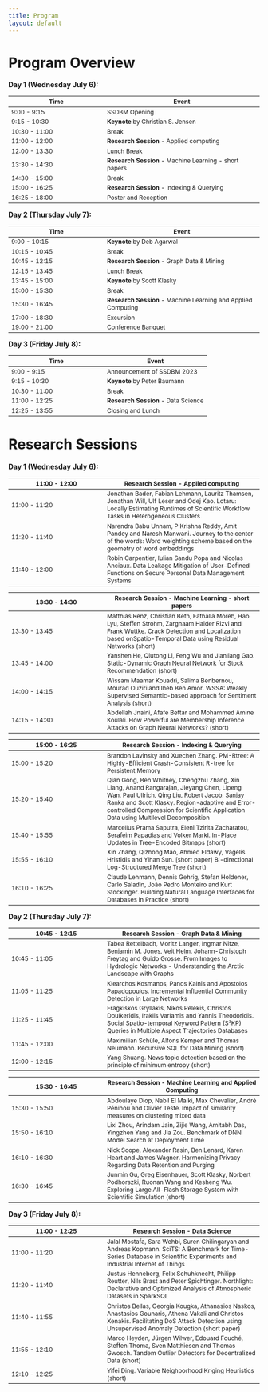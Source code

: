 ```yaml
---
title: Program
layout: default
---
```


# Program Overview

<style scoped> 
    table { font-size: 12px; table-layout: fixed; } 

    th:nth-child(1) 
    {
        width: 180px;
        overflow: hidden;
    }
</style>

**Day 1 (Wednesday July 6):**

| Time | Event |
|-----------------------------------------------------------------------------------|---------------------------------------------------------------|
|  9:00 -  9:15                                                                     | SSDBM Opening                                                 |
|  9:15 - 10:30                                                                     | **Keynote** by Christian S. Jensen                            |
| 10:30	- 11:00                                                                     | Break	                                                        |
| 11:00	- 12:00                                                                     | **Research Session** - Applied computing					    |
| 12:00	- 13:30	                                                                    | Lunch Break					                                |
| 13:30	- 14:30	                                                                    | **Research Session** - Machine Learning - short papers		|
| 14:30	- 15:00	                                                                    | Break					                                        |
| 15:00	- 16:25	                                                                    | **Research Session** - Indexing & Querying				    |
| 16:25	- 18:00	                                                                    | Poster and Reception					                        |



**Day 2 (Thursday July 7):**

| Time | Event                                                         |
|-----------------------------------------------------------------------------------|---------------------------------------------------------------|
|  9:00 - 10:15                                                                     | **Keynote** by Deb Agarwal                                    |
| 10:15	- 10:45                                                                     | Break	       			                                        |
| 10:45	- 12:15                                                                     | **Research Session** - Graph Data & Mining                    |
| 12:15	- 13:45                                                                     | Lunch Break		                                            |
| 13:45	- 15:00                                                                     | **Keynote** by Scott Klasky                                   |
| 15:00	- 15:30                                                                     | Break					                                        |
| 15:30	- 16:45                                                                     | **Research Session** - Machine Learning and Applied Computing |
| 17:00	- 18:30                                                                     | Excursion					                                    |
| 19:00	- 21:00                                                                     | Conference Banquet		                                    |



**Day 3 (Friday July 8):**

| Time | Event                                                         |
|-----------------------------------------------------------------------------------|---------------------------------------------------------------|
|  9:00 -  9:15                                                                     | Announcement of SSDBM 2023                                    |
|  9:15 - 10:30	                                                                    | **Keynote** by Peter Baumann		                            |
| 10:30 - 11:00	                                                                    | Break					                                        |
| 11:00 - 12:25	                                                                    | **Research Session** - Data Science                           |
| 12:25 - 13:55	                                                                    | Closing and Lunch                                             |




# Research Sessions


**Day 1 (Wednesday July 6):**

| 11:00 - 12:00 | Research Session - Applied computing		                                                                                                                     			                                   |
|----------------------------------------------|---------------------------------------------------------------------------------------------------------------------------------------------------------------------------------------------------------------|
| 11:00	- 11:20	                               | Jonathan Bader, Fabian Lehmann, Lauritz Thamsen, Jonathan Will, Ulf Leser and Odej Kao. Lotaru: Locally Estimating Runtimes of Scientific Workflow Tasks in Heterogeneous Clusters                            |
| 11:20 - 11:40	                               | Narendra Babu Unnam, P Krishna Reddy, Amit Pandey and Naresh Manwani. Journey to the center of the words: Word weighting scheme based on the geometry of word embeddings                                      |
| 11:40 - 12:00	                               | Robin Carpentier, Iulian Sandu Popa and Nicolas Anciaux. Data Leakage Mitigation of User-Defined Functions on Secure Personal Data Management Systems                                                         |


| 13:30 - 14:30 | Research Session - Machine Learning - short papers                                                                                                                                                            |
|----------------------------------------------|---------------------------------------------------------------------------------------------------------------------------------------------------------------------------------------------------------------|
| 13:30 - 13:45                                | Matthias Renz, Christian Beth, Fathalla Moreh, Hao Lyu, Steffen Strohm, Zarghaam Haider Rizvi and Frank Wuttke. Crack Detection and Localization based onSpatio-Temporal Data using Residual Networks (short) |				
| 13:45 - 14:00                                | Yanshen He, Qiutong Li, Feng Wu and Jianliang Gao. Static-Dynamic Graph Neural Network for Stock Recommendation (short)					                                                                   |
| 14:00 - 14:15                                | Wissam Maamar Kouadri, Salima Benbernou, Mourad Ouziri and Iheb Ben Amor. WSSA: Weakly Supervised Semantic-based approach for Sentiment Analysis (short)					                                   |
| 14:15 - 14:30                                | Abdellah Jnaini, Afafe Bettar and Mohammed Amine Koulali. How Powerful are Membership Inference Attacks on Graph Neural Networks? (short)					                                                   |


| 15:00 - 16:25 | Research Session - Indexing & Querying                                                                                                                                                                                                                                              |
|----------------------------------------------|-------------------------------------------------------------------------------------------------------------------------------------------------------------------------------------------------------------------------------------------------------------------------------------|
| 15:00 - 15:20                                | Brandon Lavinsky and Xuechen Zhang. PM-Rtree: A Highly-Efficient Crash-Consistent R-tree for Persistent Memory	                                                                                               				                                                         |
| 15:20 - 15:40                                | Qian Gong, Ben Whitney, Chengzhu Zhang, Xin Liang, Anand Rangarajan, Jieyang Chen, Lipeng Wan, Paul Ullrich, Qing Liu, Robert Jacob, Sanjay Ranka and Scott Klasky. Region-adaptive and Error-controlled Compression for Scientific Application Data using Multilevel Decomposition |
| 15:40 - 15:55                                | Marcellus Prama Saputra, Eleni Tzirita Zacharatou, Serafeim Papadias and Volker Markl. In-Place Updates in Tree-Encoded Bitmaps (short)					                                                                                                                         |
| 15:55 - 16:10                                | Xin Zhang, Qizhong Mao, Ahmed Eldawy, Vagelis Hristidis and Yihan Sun. [short paper] Bi-directional Log-Structured Merge Tree (short)					                                                                                                                             |
| 16:10 - 16:25                                | Claude Lehmann, Dennis Gehrig, Stefan Holdener, Carlo Saladin, João Pedro Monteiro and Kurt Stockinger. Building Natural Language Interfaces for Databases in Practice (short)					                                                                                     |



**Day 2 (Thursday July 7):**

| 10:45 - 12:15 | Research Session - Graph Data & Mining	                                                                                                                                                                       |
|----------------------------------------------|---------------------------------------------------------------------------------------------------------------------------------------------------------------------------------------------------------------|			
| 10:45 - 11:05                                | Tabea Rettelbach, Moritz Langer, Ingmar Nitze, Benjamin M. Jones, Veit Helm, Johann-Christoph Freytag and Guido Grosse. From Images to Hydrologic Networks - Understanding the Arctic Landscape with Graphs   |
| 11:05 - 11:25                                | Klearchos Kosmanos, Panos Kalnis and Apostolos Papadopoulos. Incremental Influential Community Detection in Large Networks	 				                                                                   |
| 11:25 - 11:45                                | Fragkiskos Gryllakis, Nikos Pelekis, Christos Doulkeridis, Iraklis Varlamis and Yannis Theodoridis. Social Spatio-temporal Keyword Pattern (S²KP) Queries in Multiple Aspect Trajectories Databases	       |
| 11:45 - 12:00                                | Maximilian Schüle, Alfons Kemper and Thomas Neumann. Recursive SQL for Data Mining (short)					                                                                                                   |
| 12:00 - 12:15                                | Yang Shuang. News topic detection based on the principle of minimum entropy (short)					                                                                                                       |


| 15:30 - 16:45 | Research Session - Machine Learning and Applied Computing		                                                                                                                                               |
|----------------------------------------------|---------------------------------------------------------------------------------------------------------------------------------------------------------------------------------------------------------------|
| 15:30 - 15:50                                | Abdoulaye Diop, Nabil El Malki, Max Chevalier, André Péninou and Olivier Teste. Impact of similarity measures on clustering mixed data	                                                                       |
| 15:50 - 16:10                                | Lixi Zhou, Arindam Jain, Zijie Wang, Amitabh Das, Yingzhen Yang and Jia Zou. Benchmark of DNN Model Search at Deployment Time		                                                                           |
| 16:10 - 16:30                                | Nick Scope, Alexander Rasin, Ben Lenard, Karen Heart and James Wagner. Harmonizing Privacy Regarding Data Retention and Purging		                                                                       |
| 16:30 - 16:45                                | Junmin Gu, Greg Eisenhauer, Scott Klasky, Norbert Podhorszki, Ruonan Wang and Kesheng Wu. Exploring Large All-Flash Storage System with Scientific Simulation (short)					                       |



**Day 3 (Friday July 8):**


| 11:00 - 12:25 | Research Session - Data Science					                                                                                                                                                           |
|----------------------------------------------|---------------------------------------------------------------------------------------------------------------------------------------------------------------------------------------------------------------|
| 11:00 - 11:20                                | Jalal Mostafa, Sara Wehbi, Suren Chilingaryan and Andreas Kopmann. SciTS: A Benchmark for Time-Series Database in Scientific Experiments and Industrial Internet of Things                                    |
| 11:20 - 11:40                                | Justus Henneberg, Felix Schuhknecht, Philipp Reutter, Nils Brast and Peter Spichtinger. Northlight: Declarative and Optimized Analysis of Atmospheric Datasets in SparkSQL	                                   |
| 11:40 - 11:55                                | Christos Bellas, Georgia Kougka, Athanasios Naskos, Anastasios Gounaris, Athena Vakali and Christos Xenakis. Facilitating DoS Attack Detection using Unsupervised Anomaly Detection (short paper)	           |
| 11:55 - 12:10                                | Marco Heyden, Jürgen Wilwer, Edouard Fouché, Steffen Thoma, Sven Matthiesen and Thomas Gwosch. Tandem Outlier Detectors for Decentralized Data (short)	                                                       |
| 12:10 - 12:25                                | Yifei Ding. Variable Neighborhood Kriging Heuristics (short)					                                                                                                                               |